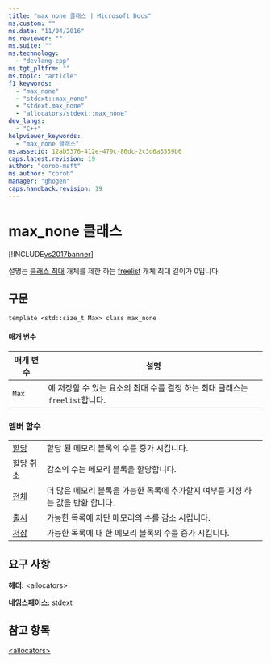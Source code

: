 ```yaml
---
title: "max_none 클래스 | Microsoft Docs"
ms.custom: ""
ms.date: "11/04/2016"
ms.reviewer: ""
ms.suite: ""
ms.technology: 
  - "devlang-cpp"
ms.tgt_pltfrm: ""
ms.topic: "article"
f1_keywords: 
  - "max_none"
  - "stdext::max_none"
  - "stdext.max_none"
  - "allocators/stdext::max_none"
dev_langs: 
  - "C++"
helpviewer_keywords: 
  - "max_none 클래스"
ms.assetid: 12ab5376-412e-479c-86dc-2c3d6a3559b6
caps.latest.revision: 19
author: "corob-msft"
ms.author: "corob"
manager: "ghogen"
caps.handback.revision: 19
---
```

# max_none 클래스
[!INCLUDE[vs2017banner](../assembler/inline/includes/vs2017banner.md)]

설명는 [클래스 최대](../standard-library/allocators-header.md) 개체를 제한 하는 [freelist](../standard-library/freelist-class.md) 개체 최대 길이가 0입니다.  
  
## 구문  
  
```  
template <std::size_t Max> class max_none  
```  
  
#### 매개 변수  
  
|매개 변수|설명|  
|-----------|--------|  
|`Max`|에 저장할 수 있는 요소의 최대 수를 결정 하는 최대 클래스는 `freelist`합니다.|  
  
### 멤버 함수  
  
|||  
|-|-|  
|[할당](../Topic/max_none::allocated.md)|할당 된 메모리 블록의 수를 증가 시킵니다.|  
|[할당 취소](../Topic/max_none::deallocated.md)|감소의 수는 메모리 블록을 할당합니다.|  
|[전체](../Topic/max_none::full.md)|더 많은 메모리 블록을 가능한 목록에 추가할지 여부를 지정 하는 값을 반환 합니다.|  
|[출시](../Topic/max_none::released.md)|가능한 목록에 차단 메모리의 수를 감소 시킵니다.|  
|[저장](../Topic/max_none::saved.md)|가능한 목록에 대 한 메모리 블록의 수를 증가 시킵니다.|  
  
## 요구 사항  
 **헤더:** \<allocators\>  
  
 **네임스페이스:** stdext  
  
## 참고 항목  
 [\<allocators\>](../standard-library/allocators-header.md)
